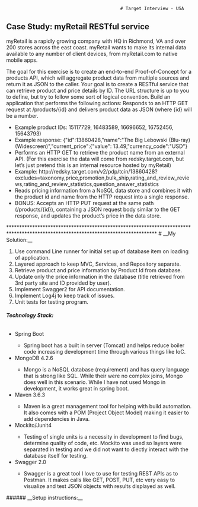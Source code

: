                                                # Target Interview - USA

## __Case Study:  myRetail RESTful service__

myRetail is a rapidly growing company with HQ in Richmond, VA and over 200 stores across the east coast. myRetail wants to make its internal data available to any number of client devices, from myRetail.com to native mobile apps. 

The goal for this exercise is to create an end-to-end Proof-of-Concept for a products API, which will aggregate product data from multiple sources and return it as JSON to the caller. 
Your goal is to create a RESTful service that can retrieve product and price details by ID. The URL structure is up to you to define, but try to follow some sort of logical convention.
Build an application that performs the following actions: 
Responds to an HTTP GET request at /products/{id} and delivers product data as JSON (where {id} will be a number. 

<ul>
	<li>Example product IDs: 15117729, 16483589, 16696652, 16752456, 15643793) 
	<li>Example response: {"id":13860428,"name":"The Big Lebowski (Blu-ray) (Widescreen)","current_price":{"value": 13.49,"currency_code":"USD"}</li>
	<li>Performs an HTTP GET to retrieve the product name from an external API. (For this exercise the data will come from redsky.target.com, but let’s just pretend this is an internal resource hosted by myRetail)</li>
	<li>Example: http://redsky.target.com/v2/pdp/tcin/13860428?excludes=taxonomy,price,promotion,bulk_ship,rating_and_review_reviews,rating_and_review_statistics,question_answer_statistics</li>
	<li>Reads pricing information from a NoSQL data store and combines it with the product id and name from the HTTP request into a single response.</li>
	<li>BONUS: Accepts an HTTP PUT request at the same path (/products/{id}), containing a JSON request body similar to the GET response, and updates the product’s price in the data store.</li>
</ul>
*********************************************************************************************************************************
# __My Solution:__

<ol>
	<li>Use command Line runner for initial set up of database item on loading of application.</li>
	<li>Layered approach to keep MVC, Services, and Repository separate.</li>
  	<li>Retrieve product and price information by Product Id from database.</li>
  	<li>Update only the price information in the database (title retrieved from 3rd party site and ID provided by user).</li>
  	<li>Implement Swagger2 for API documentation.</li>
	<li>Implement Log4j to keep track of issues.</li>
	<li>Unit tests for testing program.</li>
</ol>

###### __Technology Stack:__
<ul>
	<li>Spring Boot</li>
	<ul>
		<li>Spring boot has a built in server (Tomcat) and helps reduce boiler code increasing development time through various things like IoC.</li>
	</ul>
	<li>MongoDB 4.2.6</li>
	<ul>
		<li>Mongo is a NoSQL database (requirement) and has query language that is strong like SQL. While their were no complex joins, Mongo does well in this scenario. While I have not used Mongo in development, it works great in spring boot.</li>
	</ul>
	<li>Maven 3.6.3</li>
	<ul>
		<li>Maven is a great management tool for helping with build automation. It also comes with a POM (Project Object Model) making it easier to add dependencies in Java.</li>
	</ul>
	<li>Mockito/Junit4</li>
	<ul>
		<li>Testing of single units is a necessity in development to find bugs, determine quality of code, etc. Mockito was used so layers were separated in testing and we did not want to diectly interact with the database itself for testing.</li>
	</ul>
	<li>Swagger 2.0</li>
	<ul>
		<li>Swagger is a great tool I love to use for testing REST APIs as to Postman. It makes calls like GET, POST, PUT, etc very easy to visualize and test JSON objects with results displayed as well.</li>
	</ul>
</ul>
###### __Setup instructions:__

